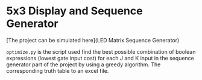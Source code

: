 # 5x3 Display and Sequence Generator
[The project can be simulated here](LED Matrix Sequence Generator)

`optimize.py` is the script used find the best possible combination of boolean expressions (lowest gate input cost) for each J and K input in the sequence generator part of the project by using a greedy algorithm. The corresponding truth table to an excel file.

